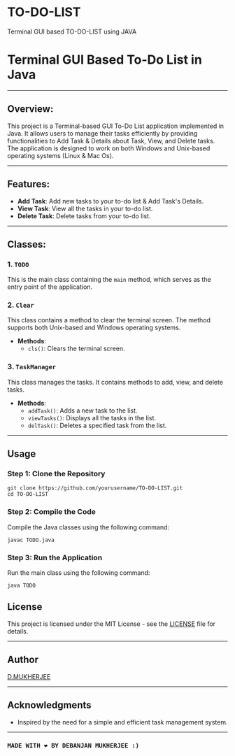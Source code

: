 # TO-DO-LIST
Terminal GUI based TO-DO-LIST using JAVA

# Terminal GUI Based To-Do List in Java

---

## Overview:
This project is a Terminal-based GUI To-Do List application implemented in Java. 
It allows users to manage their tasks efficiently by providing functionalities to Add Task & Details about Task, View, and Delete tasks. 
The application is designed to work on both Windows and Unix-based operating systems (Linux & Mac Os).

---

## Features:
- **Add Task**: Add new tasks to your to-do list & Add Task's Details.
- **View Task**: View all the tasks in your to-do list.
- **Delete Task**: Delete tasks from your to-do list.

---

## Classes:
### 1. `TODO`
This is the main class containing the `main` method, which serves as the entry point of the application.

### 2. `Clear`
This class contains a method to clear the terminal screen. The method supports both Unix-based and Windows operating systems.
- **Methods**:
  - `cls()`: Clears the terminal screen.

### 3. `TaskManager`
This class manages the tasks. It contains methods to add, view, and delete tasks.

- **Methods**:
  - `addTask()`: Adds a new task to the list.
  - `viewTasks()`: Displays all the tasks in the list.
  - `delTask()`: Deletes a specified task from the list.

---

## Usage

### Step 1: Clone the Repository

```
git clone https://github.com/yourusername/TO-DO-LIST.git
cd TO-DO-LIST
```

### Step 2: Compile the Code

Compile the Java classes using the following command:

```
javac TODO.java
```

### Step 3: Run the Application

Run the main class using the following command:

```
java TODO
```


## License

This project is licensed under the MIT License - see the [LICENSE](LICENSE) file for details.

---

## Author

[D.MUKHERJEE](https://github.com/iam-debanjan007)

---

## Acknowledgments

- Inspired by the need for a simple and efficient task management system.

---

### `MADE WITH ❤️ BY DEBANJAN MUKHERJEE :)`
